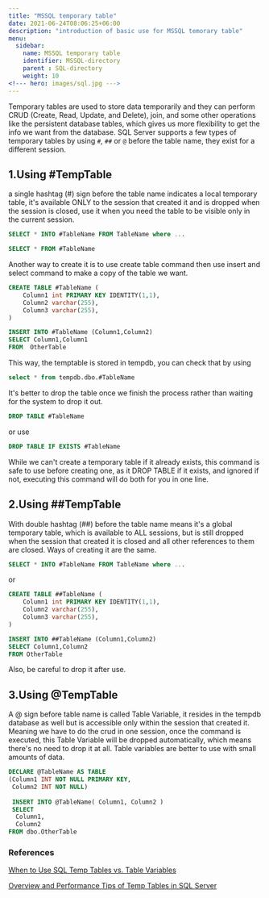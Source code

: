 ```yaml
---
title: "MSSQL temporary table"
date: 2021-06-24T08:06:25+06:00
description: "introduction of basic use for MSSQL temorary table"
menu:
  sidebar:
    name: MSSQL temporary table
    identifier: MSSQL-directory
    parent : SQL-directory
    weight: 10
<!--- hero: images/sql.jpg --->
---
```


Temporary tables are used to store data temporarily and they can perform CRUD (Create, Read, Update, and Delete), join, and some other operations like the persistent database tables, which gives us more flexibility to get the info we want from the database. 
SQL Server supports a few types of temporary tables by using `#`, `##` or `@` before the table name, they exist for a different session.

## 1.Using #TempTable
a single hashtag (#) sign before the table name indicates a local temporary table, it's available ONLY to the session that created it and is dropped when the session is closed, use it when you need the table to be visible only in the current session.
```sql
SELECT * INTO #TableName FROM TableName where ...

SELECT * FROM #TableName
```

Another way to create it is to use create table command then use insert and select command to make a copy of the table we want.
```sql
CREATE TABLE #TableName (
    Column1 int PRIMARY KEY IDENTITY(1,1),
    Column2 varchar(255),
    Column3 varchar(255),
)

INSERT INTO #TableName (Column1,Column2)
SELECT Column1,Column1
FROM  OtherTable
```
This way, the temptable is stored in tempdb, you can check that by using
```sql
select * from tempdb.dbo.#TableName
```

It's better to drop the table once we finish the process rather than waiting for the system to drop it out.
```sql
DROP TABLE #TableName
```
or use
```sql
DROP TABLE IF EXISTS #TableName
```
While we can't create a temporary table if it already exists, this command is safe to use before creating one, as it DROP TABLE if it exists, and ignored if not, executing this command will do both for you in one line.

## 2.Using ##TempTable
With double hashtag (##) before the table name means it's a global temporary table, which is available to ALL sessions, but is still dropped when the session that created it is closed and all other references to them are closed. Ways of creating it are the same.
```sql
SELECT * INTO #TableName FROM TableName where ...
```
or
```sql
CREATE TABLE ##TableName (
    Column1 int PRIMARY KEY IDENTITY(1,1),
    Column2 varchar(255),
    Column3 varchar(255),
)

INSERT INTO ##TableName (Column1,Column2)
SELECT Column1,Column2
FROM OtherTable
```
Also, be careful to drop it after use.

## 3.Using @TempTable
A @ sign before table name is called Table Variable, it resides in the tempdb database as well but is accessible only within the session that created it. Meaning we have to do the crud in one session, once the command is executed, this Table Variable will be dropped automatically, which means there's no need to drop it at all. Table variables are better to use with small amounts of data.
```sql 
DECLARE @TableName AS TABLE 
(Column1 INT NOT NULL PRIMARY KEY,
 Column2 INT NOT NULL)
 
 INSERT INTO @TableName( Column1, Column2 )
 SELECT
  Column1,
  Column2 
FROM dbo.OtherTable 
```

### References
[When to Use SQL Temp Tables vs. Table Variables](https://www.sqlshack.com/when-to-use-temporary-tables-vs-table-variables/)

[Overview and Performance Tips of Temp Tables in SQL Server](https://www.sqlshack.com/overview-and-performance-tips-of-temp-tables-in-sql-server/)
